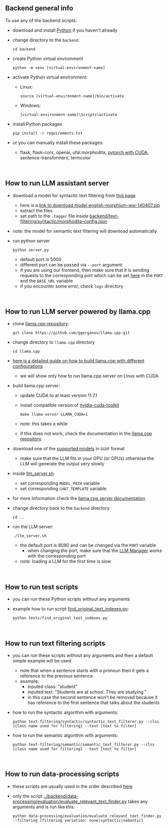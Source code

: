 ## Backend general info

To use any of the backend scripts:

- download and install [Python](https://www.python.org/downloads/) if you haven't already

- change directory to the `backend`:

      cd backend


- create Python virtual environment

      python -m venv [virtual-environment-name]

- activate Python virtual environment:
    - Linux:
    
          source [virtual-environment-name]/bin/activate
    - Windows:

          [virtual-environment-name]\Scripts\activate

- install Python packages

      pip install -r requirements.txt

- or you can manually install these packages:
    - flask, flask-cors, openai, ufal.morphodita, [pytorch with CUDA](https://pytorch.org/get-started/locally/), sentence-transformers, termcolor

<br/>


## How to run LLM assistant server
- download a model for syntactic text filtering from [this page](https://lindat.mff.cuni.cz/repository/xmlui/handle/11858/00-097C-0000-0023-68D9-0)
    - here is a [link to download model english-morphium-wsj-140407.zip](https://lindat.mff.cuni.cz/repository/xmlui/bitstream/handle/11858/00-097C-0000-0023-68D9-0/english-morphium-wsj-140407.zip?sequence=3&isAllowed=y)
    - extract the files
    - set path to the `.tagger` file inside [backend/text-filtering/syntactic/morphodita-config.json](../backend/text-filtering/syntactic/morphodita-config.json)
- note: the model for semantic text filtering will download automatically

- run python server

      python server.py
    - default port is 5000
    - different port can be passed via `--port` argument
    - if you are using our frontend, then make sure that it is sending requests to the corresponding port which can be set [here](https://github.com/Dominik7131/Conceptual-Modeling-LLM-Assistant/blob/7b9048a1d991bae2651bf3fda1d43d55dc8b8eb1/frontend/conceptual-model-editor-assistant/src/definitions/urls.ts#L4-L5) in the `PORT` and the `BASE_URL` variable
    - if you encounter some error, check `logs` directory


<br/>

## How to run LLM server powered by llama.cpp

- clone [llama.cpp repository](https://github.com/ggerganov/llama.cpp):

      git clone https://github.com/ggerganov/llama.cpp.git

- change directory to `llama.cpp` directory

      cd llama.cpp

- [here is a detailed guide on how to build llama.cpp with different configurations](https://github.com/ggerganov/llama.cpp?tab=readme-ov-file#build)
    - we will show only how to run llama.cpp server on Linux with CUDA

- build llama.cpp server:
    - update CUDA to at least version 11.7.1
    - install compatible version of [nvidia-cuda-toolkit](https://developer.nvidia.com/cuda-downloads)

          make llama-server LLAMA_CUDA=1
    - note: this takes a while
    - if this does not work, check the documentation in the [llama.cpp repository](https://github.com/ggerganov/llama.cpp)

- download one of the [supported models](https://github.com/ggerganov/llama.cpp#description) in `GGUF` format
    - make sure that the LLM fits in your GPU (or GPUs) otherwise the LLM will generate the output very slowly

- inside [llm_server.sh](llm_server.sh):
    - set corresponding `MODEL_PATH` variable
    - set corresponding `CHAT_TEMPLATE` variable

- for more information check the [llama.cpp server documentation](https://github.com/ggerganov/llama.cpp/blob/master/examples/server/README.md)

- change directory back to the `backend` directory

      cd ..

- run the LLM server:

      ./llm_server.sh
    - the default port is 8080 and can be changed via the `PORT` variable
        - when changing the port, make sure that the [LLM Manager](utils/llm_manager.py) works with the corresponding port
    - note: loading a LLM for the first time is slow


<br/>

## How to run test scripts
- you can run these Python scripts without any arguments
- example how to run script [find_original_text_indexes.py](tests/find_original_text_indexes.py):

      python tests/find_original_text_indexes.py


<br/>

## How to run text filtering scripts
- you can run these scripts without any arguments and then a default simple example will be used
    - note that when a sentence starts with a pronoun then it gets a reference to the previous sentence
    - example:
        - inputed class: "student"
        - inputed text: "Students are at school. They are studying."
        - in this case the second sentence won't be removed because it has reference to the first sentence that talks about the students

- how to run the syntactic algorithm with arguments:

      python text-filtering/syntactic/syntactic_text_filterer.py --clss [class name used for filtering] --text [text to filter]

- how to run the semantic algorithm with arguments:

      python text-filtering/semantic/semantic_text_filterer.py --clss [class name used for filtering] --text [text to filter]


<br/>

## How to run data-processing scripts
- these scripts are usually used in the order described [here](../backend/data-processing/README.md)
- only the script [../backend/data-processing/evaluation/evaluate_relevant_text_finder.py](../backend/data-processing/evaluation/evaluate_relevant_text_finder.py) takes any arguments and is run like this:

      python data-processing/evaluation/evaluate_relevant_text_finder.py --filtering [filtering variation: none|syntactic|semantic]